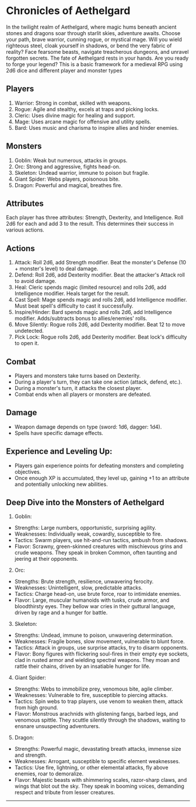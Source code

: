 # Chronicles of Aethelgard

In the twilight realm of Aethelgard, where magic hums beneath ancient stones and dragons soar through starlit skies, adventure awaits. Choose your path, brave warrior, cunning rogue, or mystical mage. Will you wield righteous steel, cloak yourself in shadows, or bend the very fabric of reality? Face fearsome beasts, navigate treacherous dungeons, and unravel forgotten secrets. The fate of Aethelgard rests in your hands. Are you ready to forge your legend?
This is a basic framework for a medieval RPG using 2d6 dice and different player and monster types

## Players

1. Warrior: Strong in combat, skilled with weapons.
2. Rogue: Agile and stealthy, excels at traps and picking locks.
3. Cleric: Uses divine magic for healing and support.
4. Mage: Uses arcane magic for offensive and utility spells.
5. Bard: Uses music and charisma to inspire allies and hinder enemies.

## Monsters

1. Goblin: Weak but numerous, attacks in groups.
2. Orc: Strong and aggressive, fights head-on.
3. Skeleton: Undead warrior, immune to poison but fragile.
4. Giant Spider: Webs players, poisonous bite.
5. Dragon: Powerful and magical, breathes fire.

## Attributes

Each player has three attributes: Strength, Dexterity, and Intelligence. Roll 2d6 for each and add 3 to the result. This determines their success in various actions.

## Actions

1. Attack: Roll 2d6, add Strength modifier. Beat the monster's Defense (10 + monster's level) to deal damage.
2. Defend: Roll 2d6, add Dexterity modifier. Beat the attacker's Attack roll to avoid damage.
3. Heal: Cleric spends magic (limited resource) and rolls 2d6, add Intelligence modifier. Heals target for the result.
4. Cast Spell: Mage spends magic and rolls 2d6, add Intelligence modifier. Must beat spell's difficulty to cast it successfully.
5. Inspire/Hinder: Bard spends magic and rolls 2d6, add Intelligence modifier. Adds/subtracts bonus to allies/enemies' rolls.
6. Move Silently: Rogue rolls 2d6, add Dexterity modifier. Beat 12 to move undetected.
7. Pick Lock: Rogue rolls 2d6, add Dexterity modifier. Beat lock's difficulty to open it.

## Combat

- Players and monsters take turns based on Dexterity.
- During a player's turn, they can take one action (attack, defend, etc.).
- During a monster's turn, it attacks the closest player.
- Combat ends when all players or monsters are defeated.

## Damage

- Weapon damage depends on type (sword: 1d6, dagger: 1d4).
- Spells have specific damage effects.

## Experience and Leveling Up:

- Players gain experience points for defeating monsters and completing objectives.
- Once enough XP is accumulated, they level up, gaining +1 to an attribute and potentially unlocking new abilities.

## Deep Dive into the Monsters of Aethelgard

1. Goblin:
  - Strengths: Large numbers, opportunistic, surprising agility.
  - Weaknesses: Individually weak, cowardly, susceptible to fire.
  - Tactics: Swarm players, use hit-and-run tactics, ambush from shadows.
  - Flavor: Scrawny, green-skinned creatures with mischievous grins and crude weapons. They speak in broken Common, often taunting and jeering at their opponents.
2. Orc:
  - Strengths: Brute strength, resilience, unwavering ferocity.
  - Weaknesses: Unintelligent, slow, predictable attacks.
  - Tactics: Charge head-on, use brute force, roar to intimidate enemies.
  - Flavor: Large, muscular humanoids with tusks, crude armor, and bloodthirsty eyes. They bellow war cries in their guttural language, driven by rage and a hunger for battle.
3. Skeleton:
  - Strengths: Undead, immune to poison, unwavering determination.
  - Weaknesses: Fragile bones, slow movement, vulnerable to blunt force.
  - Tactics: Attack in groups, use surprise attacks, try to disarm opponents.
  - Flavor: Bony figures with flickering soul-fires in their empty eye sockets, clad in rusted armor and wielding spectral weapons. They moan and rattle their chains, driven by an insatiable hunger for life.
4. Giant Spider:
  - Strengths: Webs to immobilize prey, venomous bite, agile climber.
  - Weaknesses: Vulnerable to fire, susceptible to piercing attacks.
  - Tactics: Spin webs to trap players, use venom to weaken them, attack from high ground.
  - Flavor: Monstrous arachnids with glistening fangs, barbed legs, and venomous spittle. They scuttle silently through the shadows, waiting to ensnare unsuspecting adventurers.
5. Dragon:
  - Strengths: Powerful magic, devastating breath attacks, immense size and strength.
  - Weaknesses: Arrogant, susceptible to specific element weaknesses.
  - Tactics: Use fire, lightning, or other elemental attacks, fly above enemies, roar to demoralize.
  - Flavor: Majestic beasts with shimmering scales, razor-sharp claws, and wings that blot out the sky. They speak in booming voices, demanding respect and tribute from lesser creatures.

---
